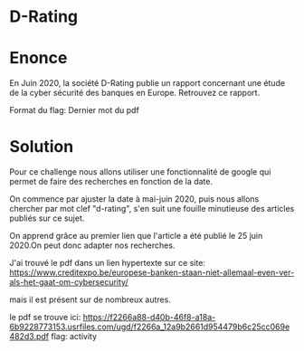 # D-Rating

# Enonce

En Juin 2020, la société D-Rating publie un rapport concernant une étude de la cyber sécurité des banques en Europe. Retrouvez ce rapport.

Format du flag: Dernier mot du pdf

# Solution

Pour ce challenge nous allons utiliser une fonctionnalité de google qui permet de faire des recherches en fonction de la date.

On commence par ajuster la date à mai-juin 2020, puis nous allons chercher par mot clef "d-rating", s'en suit une fouille minutieuse des articles publiés sur ce sujet.

On apprend grâce au premier lien que l'article a été publié le 25 juin 2020.On peut donc adapter nos recherches.

J'ai trouvé le pdf dans un lien hypertexte sur ce site: 
https://www.creditexpo.be/europese-banken-staan-niet-allemaal-even-ver-als-het-gaat-om-cybersecurity/

mais il est présent sur de nombreux autres.

le pdf se trouve ici: https://f2266a88-d40b-46f8-a18a-6b9228773153.usrfiles.com/ugd/f2266a_12a9b2661d954479b6c25cc069e482d3.pdf
flag: 
activity
